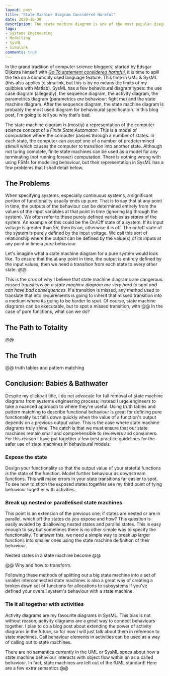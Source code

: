 ```yaml
---
layout: post
title: "State Machine Diagram Considered Harmful"
date: 2020-10-30
description: The state machine diagram is one of the most popular diagrams for behaviour in SysML/UML \& Simulink. It's dangerous and and here's why.
tags:
- Systems Engineering
- Modelling
- SysML
- Simulink
comments: true
---
```


In the grand tradition of computer science bloggers, started by Edsgar Dijkstra himself with [*Go To statement considered harmful*](https://homepages.cwi.nl/~storm/teaching/reader/Dijkstra68.pdf), it is time to spill the tea on a commonly used language feature. This time in UML \& SysML (this also applies to simulink, but this is by no means the limits of my quibbles with Matlab). SysML has a few behavioural diagram types: the use case diagram (allegedly), the sequence diagram, the activity diagram, the parametrics diagram (parametrics *are* behaviour: fight me) and the state machine diagram. After the sequence diagram, the state machine diagram is probably the most used diagram for behavioural specification. In this blog post, I'm going to tell you why that's bad.

<!-- more -->

The state machine diagram is (mostly) a representation of the computer science concept of a *Finite State Automaton*. This is a model of computation where the computer passes through a number of states. In each state, the computer can accept one of a number of predetermined stimuli which causes the computer to transition into another state. Although not turing complete, finite state machines can be used as a model for any terminating (not running forever) computation. There is nothing wrong with using FSMs for modelling behaviour, but their representation in SysML has a few problems that I shall detail below.

## The Problems

When specifying systems, especially continuous systems, a significant portion of functionality usually ends up pure. That is to say that at any point in time, the outputs of the behaviour can be determined entirely from the values of the input variables at that point in time (ignoring lag through the system). We often refer to these purely defined variables as *states* of the system. An example of this could be the On/Off state of a system. If its input voltage is greater than 5V, then its on, otherwise it is off. The on/off state of the system is purely defined by the input voltage. We call this sort of relationship where the output can be defined by the value(s) of its inputs at any point in time a *pure* behaviour.

Let's imagine what a state machine diagram for a pure system would look like. To ensure that the at any point in time, the output is entirely defined by the input values, then we need a transition from each state to every other state. @@

This is the crux of why I believe that state machine diagrams are dangerous: *missed transitions on a state machine diagram are very hard to spot and can have bad consequences*. If a transition is missed, any method used to translate that into requirements is going to inherit that missed transition into a medium where its going to be harder to spot. Of course, state machine diagrams can be executable, but to spot a missed transition, with @@ In the case of pure functions, what can we do?

## The Path to Totality

@@

## The Truth

@@ truth tables and pattern matching

## Conclusion: Babies \& Bathwater

Despite my clickbait title, I do not advocate for full removal of state machine diagrams from systems engineering process; instead I urge engineers to take a nuanced approach to where they're useful. Using truth tables and pattern matching to describe functional behaviour is great for defining pure functionality but falls down quickly when the value of a function's output depends on a previous output value. This is the case where state machine diagrams truly shine. The catch is that we must ensure that our state machines remain small and comprehensible to reviewers and consumers. For this reason I have put together a few best practice guidelines for the safer use of state machines in behavioural models:

### Expose the state

Design your functionality so that the output value of your stateful functions *is* the state of the function. Model further behaviour as downstream functions. This will make errors in your state transitions far easier to spot. To see how to stitch the exposed states together see my third point of tying behaviour together with activities.

### Break up nested or parallelised state machines

This point is an extension of the previous one; if states are nested or are in parallel, which off the states do you expose and how? This question is easily avoided by disallowing nested states and parallel states. This is easy enough to say but sometimes there is no other simple way to specify the functionality. To answer this, we need a simple way to break up larger functions into smaller ones using the state machine deifinition of their behaviour.

Nested states in a state machine become @@

@@ Why and how to transform.

Following these methods of splitting out a big state machine into a set of smaller interconnected state machines is also a great way of creating a broken down set of functions for allocations to subsystems if you've defined your overall system's behaviour with a state machine.

### Tie it all together with activities

Activity diagrams are my favourite diagrams in SysML. This bias is not without reason; activity diagrams are a great way to connect behaviours together. I plan to do a blog post about extending the power of activity diagrams in the future, so for now I will just talk about them in reference to state machines. Call behaviour elements in activities can be used as a way of calling out to state machines.

There are no semantics currently in the UML or SysML specs about how a state machine behaviour interacts with object flow within an as a called behaviour. In fact, state machines are left out of the fUML standard! Here are a few extra semantics @@